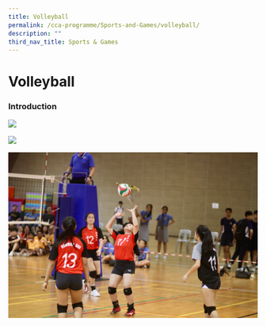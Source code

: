 ```yaml
---
title: Volleyball
permalink: /cca-programme/Sports-and-Games/volleyball/
description: ""
third_nav_title: Sports & Games
---
```

# Volleyball

### Introduction

![](/images/Student%20Development%20Programme/CCA%20Programme/Sports%20&%20Games/Picture1.jpg)

![](/images/Student%20Development%20Programme/CCA%20Programme/Sports%20&%20Games/Picture2.jpg)

![](/images/Student%20Development%20Programme/CCA%20Programme/Sports%20&%20Games/Picture3-min.jpg)